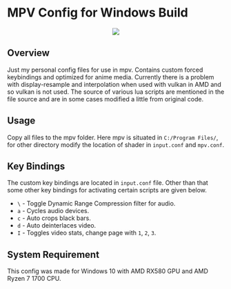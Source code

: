 # MPV Config for Windows Build
<p align="center"><img src="https://raw.githubusercontent.com/he2a/mpv-config/master/images/screen.jpg"></p>

## Overview
Just my personal config files for use in mpv. Contains custom forced keybindings and optimized for anime media. Currently there is a problem with display-resample and interpolation when used with vulkan in AMD and so vulkan is not used. The source of various lua scripts are mentioned in the file source and are in some cases modified a little from original code.

## Usage
Copy all files to the mpv folder. Here mpv is situated in `C:/Program Files/`, for other directory modify the location of shader in `input.conf` and `mpv.conf`.

## Key Bindings
The custom key bindings are located in `input.conf` file. Other than that some other key bindings for activating certain scripts are given below.
* `\` - Toggle Dynamic Range Compression filter for audio.
* `a` - Cycles audio devices.
* `c` - Auto crops black bars.
* `d` - Auto deinterlaces video.
* `I` - Toggles video stats, change page with `1`, `2`, `3`.

## System Requirement
This config was made for Windows 10 with AMD RX580 GPU and AMD Ryzen 7 1700 CPU.
